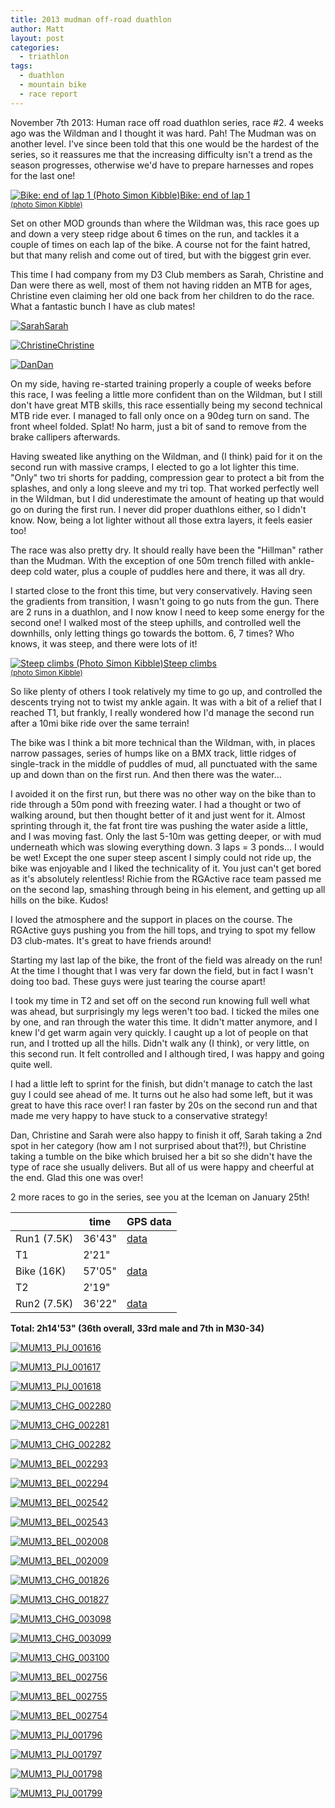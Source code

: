 ```yaml
---
title: 2013 mudman off-road duathlon
author: Matt
layout: post
categories:
  - triathlon
tags:
  - duathlon
  - mountain bike
  - race report
---
```

November 7th 2013: Human race off road duathlon series, race #2. 4 weeks ago was the Wildman and I thought it was hard. Pah! The Mudman was on another level. I've since been told that this one would be the hardest of the series, so it reassures me that the increasing difficulty isn't a trend as the season progresses, otherwise we'd have to prepare harnesses and ropes for the last one!

<p class="attachement"><a href="{{ "bike1-kib.jpg" | image_path | cdn }}" title="Bike: end of lap 1 (Photo Simon Kibble)" rel="lightbox[6423]"><img src="{{ "bike1-kib_r300.jpg" | image_path | cdn }}" alt="Bike: end of lap 1 (Photo Simon Kibble)" /><span>Bike: end of lap 1<br /><small>(photo Simon Kibble)</small></span></a></p>

<!--more-->

Set on other MOD grounds than where the Wildman was, this race goes up and down a very steep ridge about 6 times on the run, and tackles it a couple of times on each lap of the bike. A course not for the faint hatred, but that many relish and come out of tired, but with the biggest grin ever.

This time I had company from my D3 Club members as Sarah, Christine and Dan were there as well, most of them not having ridden an MTB for ages, Christine even claiming her old one back from her children to do the race. What a fantastic bunch I have as club mates!

<div class='gallery'>
    <dl class='gallery-item'>
        <dt class='gallery-icon attachement'>
            <a href="{{ "MUM13_BEL_002412.jpg" | image_path | cdn }}" title="Sarah" rel="lightbox[6423]"><img src="{{ "MUM13_BEL_002412_r300.jpg" | image_path | cdn }}" alt="Sarah" /><span>Sarah</span></a>
        </dt>
    </dl>
    <dl class='gallery-item'>
        <dt class='gallery-icon attachement'>
            <a href="{{ "MUM13_BEL_002525.jpg" | image_path | cdn }}" title="Christine" rel="lightbox[6423]"><img src="{{ "MUM13_BEL_002525_r300.jpg" | image_path | cdn }}" alt="Christine" /><span>Christine</span></a>
        </dt>
    </dl>
    <dl class='gallery-item'>
        <dt class='gallery-icon attachement'>
            <a href="{{ "MUM13_BEL_002361.jpg" | image_path | cdn }}" title="Dan" rel="lightbox[6423]"><img src="{{ "MUM13_BEL_002361_r300.jpg" | image_path | cdn }}" alt="Dan" /><span>Dan</span></a>
        </dt>
    </dl>
</div>

On my side, having re-started training properly a couple of weeks before this race, I was feeling a little more confident than on the Wildman, but I still don't have great MTB skills, this race essentially being my second technical MTB ride ever.
I managed to fall only once on a 90deg turn on sand. The front wheel folded. Splat! No harm, just a bit of sand to remove from the brake callipers afterwards.

Having sweated like anything on the Wildman, and (I think) paid for it on the second run with massive cramps, I elected to go a lot lighter this time. "Only" two tri shorts for padding, compression gear to protect a bit from the splashes, and only a long sleeve and my tri top. That worked perfectly well in the Wildman, but I did underestimate the amount of heating up that would go on during the first run.
I never did proper duathlons either, so I didn't know. Now, being a lot lighter without all those extra layers, it feels easier too!

The race was also pretty dry. It should really have been the "Hillman" rather than the Mudman. With the exception of one 50m trench filled with ankle-deep cold water, plus a couple of puddles here and there, it was all dry.

I started close to the front this time, but very conservatively. Having seen the gradients from transition, I wasn't going to go nuts from the gun. There are 2 runs in a duathlon, and I now know I need to keep some energy for the second one!
I walked most of the steep uphills, and controlled well the downhills, only letting things go towards the bottom. 6, 7 times? Who knows, it was steep, and there were lots of it!

<p class="attachement"><a href="{{ "run1-kib.jpg" | image_path | cdn }}" title="Steep climbs (Photo Simon Kibble)" rel="lightbox[6423]"><img src="{{ "run1-kib_r300.jpg" | image_path | cdn }}" alt="Steep climbs (Photo Simon Kibble)" /><span>Steep climbs<br /><small>(photo Simon Kibble)</small></span></a></p>

So like plenty of others I took relatively my time to go up, and controlled the descents trying not to twist my ankle again.
It was with a bit of a relief that I reached T1, but frankly, I really wondered how I'd manage the second run after a 10mi bike ride over the same terrain!

The bike was I think a bit more technical than the Wildman, with, in places narrow passages, series of humps like on a BMX track, little ridges of single-track in the middle of puddles of mud, all punctuated with the same up and down than on the first run.
And then there was the water...

I avoided it on the first run, but there was no other way on the bike than to ride through a 50m pond with freezing water. I had a thought or two of walking around, but then thought better of it and just went for it. Almost sprinting through it, the fat front tire was pushing the water aside a little, and I was moving fast. Only the last 5-10m was getting deeper, or with mud underneath which was slowing everything down. 3 laps = 3 ponds... I would be wet!
Except the one super steep ascent I simply could not ride up, the bike was enjoyable and I liked the technicality of it. You just can't get bored as it's absolutely relentless!
Richie from the RGActive race team passed me on the second lap, smashing through being in his element, and getting up all hills on the bike. Kudos!

I loved the atmosphere and the support in places on the course. The RGActive guys pushing you from the hill tops, and trying to spot my fellow D3 club-mates. It's great to have friends around!

Starting my last lap of the bike, the front of the field was already on the run! At the time I thought that I was very far down the field, but in fact I wasn't doing too bad. These guys were just tearing the course apart!

I took my time in T2 and set off on the second run knowing full well what was ahead, but surprisingly my legs weren't too bad. I ticked the miles one by one, and ran through the water this time. It didn't matter anymore, and I knew I'd get warm again very quickly.
I caught up a lot of people on that run, and I trotted up all the hills. Didn't walk any (I think), or very little, on this second run. It felt controlled and I although tired, I was happy and going quite well.

I had a little left to sprint for the finish, but didn't manage to catch the last guy I could see ahead of me. It turns out he also had some left, but it was great to have this race over! I ran faster by 20s on the second run and that made me very happy to have stuck to a conservative strategy!

Dan, Christine and Sarah were also happy to finish it off, Sarah taking a 2nd spot in her category (how am I not surprised about that?!), but Christine taking a tumble on the bike which bruised her a bit so she didn't have the type of race she usually delivers. But all of us were happy and cheerful at the end. Glad this one was over!

2 more races to go in the series, see you at the Iceman on January 25th!

<div class="table_container">
    <table>
        <thead>
            <tr>
                <th></th>
                <th>time</th>
                <th>GPS data</th>
            </tr>
        </thead>
        <tbody>
            <tr>
                <td>Run1 (7.5K)</td>
                <td>36'43"</td>
                <td><a title="run1 data" href="http://connect.garmin.com/activity/413148416">data</a></td>
            </tr>
            <tr>
                <td>T1</td>
                <td>2'21"</td>
                <td></td>
            </tr>
            <tr>
                <td>Bike (16K)</td>
                <td>57'05"</td>
                <td><a title="bike data" href="http://connect.garmin.com/activity/413148430">data</a></td>
            </tr>
            <tr>
                <td>T2</td>
                <td>2'19"</td>
                <td></td>
            </tr>
            <tr>
                <td>Run2 (7.5K)</td>
                <td>36'22"</td>
                <td><a title="run2 data" href="http://connect.garmin.com/activity/413148442">data</a></td>
            </tr>
        </tbody>
    </table>
</div>

**Total: 2h14'53" (36th overall, 33rd male and 7th in M30-34)**

<div class='gallery'>
    <dl class='gallery-item'>
        <dt class='gallery-icon attachement'>
            <a href="{{ "MUM13_PIJ_001616.jpg" | image_path | cdn }}" title="MUM13_PIJ_001616" rel="lightbox[6423]"><img src="{{ "MUM13_PIJ_001616_r300.jpg" | image_path | cdn }}" alt="MUM13_PIJ_001616" /></a>
        </dt>
    </dl>
    <dl class='gallery-item'>
        <dt class='gallery-icon attachement'>
            <a href="{{ "MUM13_PIJ_001617.jpg" | image_path | cdn }}" title="MUM13_PIJ_001617" rel="lightbox[6423]"><img src="{{ "MUM13_PIJ_001617_r300.jpg" | image_path | cdn }}" alt="MUM13_PIJ_001617" /></a>
        </dt>
    </dl>
    <dl class='gallery-item'>
        <dt class='gallery-icon attachement'>
            <a href="{{ "MUM13_PIJ_001618.jpg" | image_path | cdn }}" title="MUM13_PIJ_001618" rel="lightbox[6423]"><img src="{{ "MUM13_PIJ_001618_r300.jpg" | image_path | cdn }}" alt="MUM13_PIJ_001618" /></a>
        </dt>
    </dl>
    <dl class='gallery-item'>
        <dt class='gallery-icon attachement'>
            <a href="{{ "MUM13_CHG_002280.jpg" | image_path | cdn }}" title="MUM13_CHG_002280" rel="lightbox[6423]"><img src="{{ "MUM13_CHG_002280_r300.jpg" | image_path | cdn }}" alt="MUM13_CHG_002280" /></a>
        </dt>
    </dl>
    <dl class='gallery-item'>
        <dt class='gallery-icon attachement'>
            <a href="{{ "MUM13_CHG_002281.jpg" | image_path | cdn }}" title="MUM13_CHG_002281" rel="lightbox[6423]"><img src="{{ "MUM13_CHG_002281_r300.jpg" | image_path | cdn }}" alt="MUM13_CHG_002281" /></a>
        </dt>
    </dl>
    <dl class='gallery-item'>
        <dt class='gallery-icon attachement'>
            <a href="{{ "MUM13_CHG_002282.jpg" | image_path | cdn }}" title="MUM13_CHG_002282" rel="lightbox[6423]"><img src="{{ "MUM13_CHG_002282_r300.jpg" | image_path | cdn }}" alt="MUM13_CHG_002282" /></a>
        </dt>
    </dl>
    <dl class='gallery-item'>
        <dt class='gallery-icon attachement'>
            <a href="{{ "MUM13_BEL_002293.jpg" | image_path | cdn }}" title="MUM13_BEL_002293" rel="lightbox[6423]"><img src="{{ "MUM13_BEL_002293_r300.jpg" | image_path | cdn }}" alt="MUM13_BEL_002293" /></a>
        </dt>
    </dl>
    <dl class='gallery-item'>
        <dt class='gallery-icon attachement'>
            <a href="{{ "MUM13_BEL_002294.jpg" | image_path | cdn }}" title="MUM13_BEL_002294" rel="lightbox[6423]"><img src="{{ "MUM13_BEL_002294_r300.jpg" | image_path | cdn }}" alt="MUM13_BEL_002294" /></a>
        </dt>
    </dl>
    <dl class='gallery-item'>
        <dt class='gallery-icon attachement'>
            <a href="{{ "MUM13_BEL_002542.jpg" | image_path | cdn }}" title="MUM13_BEL_002542" rel="lightbox[6423]"><img src="{{ "MUM13_BEL_002542_r300.jpg" | image_path | cdn }}" alt="MUM13_BEL_002542" /></a>
        </dt>
    </dl>
    <dl class='gallery-item'>
        <dt class='gallery-icon attachement'>
            <a href="{{ "MUM13_BEL_002543.jpg" | image_path | cdn }}" title="MUM13_BEL_002543" rel="lightbox[6423]"><img src="{{ "MUM13_BEL_002543_r300.jpg" | image_path | cdn }}" alt="MUM13_BEL_002543" /></a>
        </dt>
    </dl>
    <dl class='gallery-item'>
        <dt class='gallery-icon attachement'>
            <a href="{{ "MUM13_BEL_002008.jpg" | image_path | cdn }}" title="MUM13_BEL_002008" rel="lightbox[6423]"><img src="{{ "MUM13_BEL_002008_r300.jpg" | image_path | cdn }}" alt="MUM13_BEL_002008" /></a>
        </dt>
    </dl>
    <dl class='gallery-item'>
        <dt class='gallery-icon attachement'>
            <a href="{{ "MUM13_BEL_002009.jpg" | image_path | cdn }}" title="MUM13_BEL_002009" rel="lightbox[6423]"><img src="{{ "MUM13_BEL_002009_r300.jpg" | image_path | cdn }}" alt="MUM13_BEL_002009" /></a>
        </dt>
    </dl>
    <dl class='gallery-item'>
        <dt class='gallery-icon attachement'>
            <a href="{{ "MUM13_CHG_001826.jpg" | image_path | cdn }}" title="MUM13_CHG_001826" rel="lightbox[6423]"><img src="{{ "MUM13_CHG_001826_r300.jpg" | image_path | cdn }}" alt="MUM13_CHG_001826" /></a>
        </dt>
    </dl>
    <dl class='gallery-item'>
        <dt class='gallery-icon attachement'>
            <a href="{{ "MUM13_CHG_001827.jpg" | image_path | cdn }}" title="MUM13_CHG_001827" rel="lightbox[6423]"><img src="{{ "MUM13_CHG_001827_r300.jpg" | image_path | cdn }}" alt="MUM13_CHG_001827" /></a>
        </dt>
    </dl>
    <dl class='gallery-item'>
        <dt class='gallery-icon attachement'>
            <a href="{{ "MUM13_CHG_003098.jpg" | image_path | cdn }}" title="MUM13_CHG_003098" rel="lightbox[6423]"><img src="{{ "MUM13_CHG_003098_r300.jpg" | image_path | cdn }}" alt="MUM13_CHG_003098" /></a>
        </dt>
    </dl>
    <dl class='gallery-item'>
        <dt class='gallery-icon attachement'>
            <a href="{{ "MUM13_CHG_003099.jpg" | image_path | cdn }}" title="MUM13_CHG_003099" rel="lightbox[6423]"><img src="{{ "MUM13_CHG_003099_r300.jpg" | image_path | cdn }}" alt="MUM13_CHG_003099" /></a>
        </dt>
    </dl>
    <dl class='gallery-item'>
        <dt class='gallery-icon attachement'>
            <a href="{{ "MUM13_CHG_003100.jpg" | image_path | cdn }}" title="MUM13_CHG_003100" rel="lightbox[6423]"><img src="{{ "MUM13_CHG_003100_r300.jpg" | image_path | cdn }}" alt="MUM13_CHG_003100" /></a>
        </dt>
    </dl>
    <dl class='gallery-item'>
        <dt class='gallery-icon attachement'>
            <a href="{{ "MUM13_BEL_002756.jpg" | image_path | cdn }}" title="MUM13_BEL_002756" rel="lightbox[6423]"><img src="{{ "MUM13_BEL_002756_r300.jpg" | image_path | cdn }}" alt="MUM13_BEL_002756" /></a>
        </dt>
    </dl>
    <dl class='gallery-item'>
        <dt class='gallery-icon attachement'>
            <a href="{{ "MUM13_BEL_002755.jpg" | image_path | cdn }}" title="MUM13_BEL_002755" rel="lightbox[6423]"><img src="{{ "MUM13_BEL_002755_r300.jpg" | image_path | cdn }}" alt="MUM13_BEL_002755" /></a>
        </dt>
    </dl>
    <dl class='gallery-item'>
        <dt class='gallery-icon attachement'>
            <a href="{{ "MUM13_BEL_002754.jpg" | image_path | cdn }}" title="MUM13_BEL_002754" rel="lightbox[6423]"><img src="{{ "MUM13_BEL_002754_r300.jpg" | image_path | cdn }}" alt="MUM13_BEL_002754" /></a>
        </dt>
    </dl>
    <dl class='gallery-item'>
        <dt class='gallery-icon attachement'>
            <a href="{{ "MUM13_PIJ_001796.jpg" | image_path | cdn }}" title="MUM13_PIJ_001796" rel="lightbox[6423]"><img src="{{ "MUM13_PIJ_001796_r300.jpg" | image_path | cdn }}" alt="MUM13_PIJ_001796" /></a>
        </dt>
    </dl>
    <dl class='gallery-item'>
        <dt class='gallery-icon attachement'>
            <a href="{{ "MUM13_PIJ_001797.jpg" | image_path | cdn }}" title="MUM13_PIJ_001797" rel="lightbox[6423]"><img src="{{ "MUM13_PIJ_001797_r300.jpg" | image_path | cdn }}" alt="MUM13_PIJ_001797" /></a>
        </dt>
    </dl>
    <dl class='gallery-item'>
        <dt class='gallery-icon attachement'>
            <a href="{{ "MUM13_PIJ_001798.jpg" | image_path | cdn }}" title="MUM13_PIJ_001798" rel="lightbox[6423]"><img src="{{ "MUM13_PIJ_001798_r300.jpg" | image_path | cdn }}" alt="MUM13_PIJ_001798" /></a>
        </dt>
    </dl>
    <dl class='gallery-item'>
        <dt class='gallery-icon attachement'>
            <a href="{{ "MUM13_PIJ_001799.jpg" | image_path | cdn }}" title="MUM13_PIJ_001799" rel="lightbox[6423]"><img src="{{ "MUM13_PIJ_001799_r300.jpg" | image_path | cdn }}" alt="MUM13_PIJ_001799" /></a>
        </dt>
    </dl>
</div>